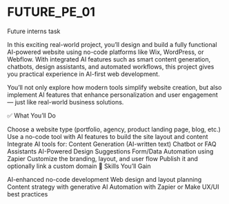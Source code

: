 # FUTURE_PE_01
Future interns task

In this exciting real-world project, you’ll design and build a fully functional AI-powered website using no-code platforms like Wix, WordPress, or Webflow. With integrated AI features such as smart content generation, chatbots, design assistants, and automated workflows, this project gives you practical experience in AI-first web development.

You’ll not only explore how modern tools simplify website creation, but also implement AI features that enhance personalization and user engagement — just like real-world business solutions.

✅ What You’ll Do

Choose a website type (portfolio, agency, product landing page, blog, etc.)
Use a no-code tool with AI features to build the site layout and content
Integrate AI tools for:
Content Generation (AI-written text)
Chatbot or FAQ Assistants
AI-Powered Design Suggestions
Form/Data Automation using Zapier
Customize the branding, layout, and user flow
Publish it and optionally link a custom domain
🎯 Skills You’ll Gain

AI-enhanced no-code development
Web design and layout planning
Content strategy with generative AI
Automation with Zapier or Make
UX/UI best practices
